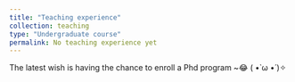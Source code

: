 ```yaml
---
title: "Teaching experience"
collection: teaching
type: "Undergraduate course"
permalink: No teaching experience yet
---
```

The latest wish is having the chance to enroll a Phd program ~😂
( •̀ ω •́ )✧

